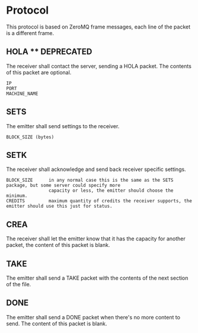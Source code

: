 # Protocol

This protocol is based on ZeroMQ frame messages, each line of the packet is a different frame.

## HOLA ** DEPRECATED

The receiver shall contact the server, sending a HOLA packet. The contents of this packet are optional.

    IP
    PORT
    MACHINE_NAME

## SETS

The emitter shall send settings to the receiver.

    BLOCK_SIZE (bytes)

## SETK

The receiver shall acknowledge and send back receiver specific settings.

    BLOCK_SIZE      in any normal case this is the same as the SETS package, but some server could specify more
                    capacity or less, the emitter should choose the minimum.
    CREDITS         maximum quantity of credits the receiver supports, the emitter should use this just for status.

## CREA

The receiver shall let the emitter know that it has the capacity for another packet, the content of this packet is
blank.

## TAKE

The emitter shall send a TAKE packet with the contents of the next section of the file.

## DONE

The emitter shall send a DONE packet when there's no more content to send. The content of this packet is blank.
